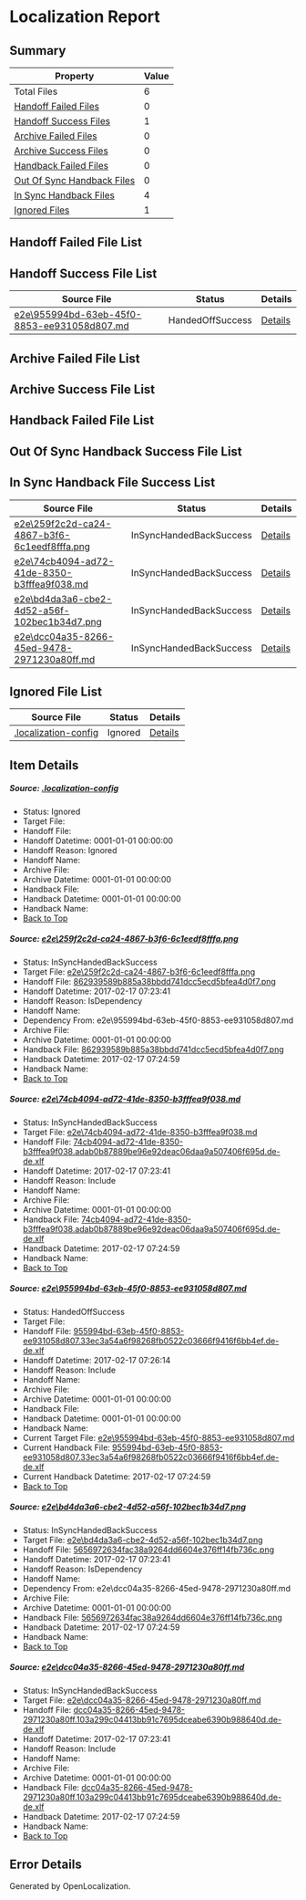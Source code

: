 # <a name='report-top'></a> Localization Report

## Summary
 Property | Value 
 -------- | ----- 
 Total Files | 6
[ Handoff Failed Files ](#handoff-failed-list)| 0
[ Handoff Success Files ](#handoff-success-list)| 1
[ Archive Failed Files ](#archive-failed-list)| 0
[ Archive Success Files ](#archive-success-list)| 0
[ Handback Failed Files ](#handback-failed-list)| 0
[ Out Of Sync Handback Files ](#outofsync-handback-success-list)| 0
[ In Sync Handback Files ](#insync-handback-success-list)| 4
[ Ignored Files ](#ignored-list)| 1

## <a name='handoff-failed-list'></a> Handoff Failed File List

## <a name='handoff-success-list'></a> Handoff Success File List
 Source File | Status | Details 
 ----------- | ------ | ------- 
 [e2e\955994bd-63eb-45f0-8853-ee931058d807.md](https://github.com/OpenLocalizationTestOrg/ol-test0/blob/74d2cba78068d2fe6fa63e808c778f2d9b50c47b/e2e/955994bd-63eb-45f0-8853-ee931058d807.md) | HandedOffSuccess | [Details](#206ad0035de9efaedcfc6fce6bc7fb9cd3f65af33)

## <a name='archive-failed-list'></a> Archive Failed File List

## <a name='archive-success-list'></a> Archive Success File List

## <a name='handback-failed-list'></a> Handback Failed File List

## <a name='outofsync-handback-success-list'></a> Out Of Sync Handback Success File List

## <a name='insync-handback-success-list'></a> In Sync Handback File Success List
 Source File | Status | Details 
 ----------- | ------ | ------- 
 [e2e\259f2c2d-ca24-4867-b3f6-6c1eedf8fffa.png](https://github.com/OpenLocalizationTestOrg/ol-test0/blob/17d032b6dabef488d1361dc3fcbc7e7744b8b334/e2e/259f2c2d-ca24-4867-b3f6-6c1eedf8fffa.png) | InSyncHandedBackSuccess | [Details](#862939589b885a38bbdd741dcc5ecd5bfea4d0f71)
 [e2e\74cb4094-ad72-41de-8350-b3fffea9f038.md](https://github.com/OpenLocalizationTestOrg/ol-test0/blob/17d032b6dabef488d1361dc3fcbc7e7744b8b334/e2e/74cb4094-ad72-41de-8350-b3fffea9f038.md) | InSyncHandedBackSuccess | [Details](#139f3109a12fdaa24375c42de6280e6dfe6b6c5c2)
 [e2e\bd4da3a6-cbe2-4d52-a56f-102bec1b34d7.png](https://github.com/OpenLocalizationTestOrg/ol-test0/blob/17d032b6dabef488d1361dc3fcbc7e7744b8b334/e2e/bd4da3a6-cbe2-4d52-a56f-102bec1b34d7.png) | InSyncHandedBackSuccess | [Details](#5656972634fac38a9264dd6604e376ff14fb736c4)
 [e2e\dcc04a35-8266-45ed-9478-2971230a80ff.md](https://github.com/OpenLocalizationTestOrg/ol-test0/blob/17d032b6dabef488d1361dc3fcbc7e7744b8b334/e2e/dcc04a35-8266-45ed-9478-2971230a80ff.md) | InSyncHandedBackSuccess | [Details](#4c663fb00a6f4d6442527d6a7f200a3f11b5414e5)

## <a name='ignored-list'></a> Ignored File List
 Source File | Status | Details 
 ----------- | ------ | ------- 
 [.localization-config](https://github.com/OpenLocalizationTestOrg/ol-test0/blob/74d2cba78068d2fe6fa63e808c778f2d9b50c47b/.localization-config) | Ignored | [Details](#cb0632cf59c1387fc1742bfb9fa3c47f87e2e5c90)

## Item Details
##### <a name='cb0632cf59c1387fc1742bfb9fa3c47f87e2e5c90'></a> Source: [.localization-config](https://github.com/OpenLocalizationTestOrg/ol-test0/blob/74d2cba78068d2fe6fa63e808c778f2d9b50c47b/.localization-config)
* Status: Ignored
* Target File: 
* Handoff File: 
* Handoff Datetime: 0001-01-01 00:00:00
* Handoff Reason: Ignored
* Handoff Name: 
* Archive File: 
* Archive Datetime: 0001-01-01 00:00:00
* Handback File: 
* Handback Datetime: 0001-01-01 00:00:00
* Handback Name: 
* [Back to Top](#report-top)

##### <a name='862939589b885a38bbdd741dcc5ecd5bfea4d0f71'></a> Source: [e2e\259f2c2d-ca24-4867-b3f6-6c1eedf8fffa.png](https://github.com/OpenLocalizationTestOrg/ol-test0/blob/17d032b6dabef488d1361dc3fcbc7e7744b8b334/e2e/259f2c2d-ca24-4867-b3f6-6c1eedf8fffa.png)
* Status: InSyncHandedBackSuccess
* Target File: [e2e\259f2c2d-ca24-4867-b3f6-6c1eedf8fffa.png](https://github.com/OpenLocalizationTestOrg/ol-test0-dede/blob/91474850ed3b9de72e21cbec4441768f91618904/e2e/259f2c2d-ca24-4867-b3f6-6c1eedf8fffa.png)
* Handoff File: [862939589b885a38bbdd741dcc5ecd5bfea4d0f7.png](https://github.com/OpenLocalizationTestOrg/ol-test0-handoff/blob/be7ba1cc0db895ea49e70aaaa9dcaaf0e063f21f/ol-handoff/OpenLocalizationTestOrg/ol-test0-dede/xinjiang/ht/862939589b885a38bbdd741dcc5ecd5bfea4d0f7.png)
* Handoff Datetime: 2017-02-17 07:23:41
* Handoff Reason: IsDependency
* Handoff Name: 
* Dependency From: e2e\955994bd-63eb-45f0-8853-ee931058d807.md
* Archive File: 
* Archive Datetime: 0001-01-01 00:00:00
* Handback File: [862939589b885a38bbdd741dcc5ecd5bfea4d0f7.png](https://github.com/OpenLocalizationTestOrg/ol-test0-handback/blob/8902fb2b3b3777881213e993a82a3f55dbb8aff0/ol-handback/OpenLocalizationTestOrg/ol-test0-dede/xinjiang/ht/862939589b885a38bbdd741dcc5ecd5bfea4d0f7.png)
* Handback Datetime: 2017-02-17 07:24:59
* Handback Name: 
* [Back to Top](#report-top)

##### <a name='139f3109a12fdaa24375c42de6280e6dfe6b6c5c2'></a> Source: [e2e\74cb4094-ad72-41de-8350-b3fffea9f038.md](https://github.com/OpenLocalizationTestOrg/ol-test0/blob/17d032b6dabef488d1361dc3fcbc7e7744b8b334/e2e/74cb4094-ad72-41de-8350-b3fffea9f038.md)
* Status: InSyncHandedBackSuccess
* Target File: [e2e\74cb4094-ad72-41de-8350-b3fffea9f038.md](https://github.com/OpenLocalizationTestOrg/ol-test0-dede/blob/91474850ed3b9de72e21cbec4441768f91618904/e2e/74cb4094-ad72-41de-8350-b3fffea9f038.md)
* Handoff File: [74cb4094-ad72-41de-8350-b3fffea9f038.adab0b87889be96e92deac06daa9a507406f695d.de-de.xlf](https://github.com/OpenLocalizationTestOrg/ol-test0-handoff/blob/be7ba1cc0db895ea49e70aaaa9dcaaf0e063f21f/ol-handoff/OpenLocalizationTestOrg/ol-test0-dede/xinjiang/ht/74cb4094-ad72-41de-8350-b3fffea9f038.adab0b87889be96e92deac06daa9a507406f695d.de-de.xlf)
* Handoff Datetime: 2017-02-17 07:23:41
* Handoff Reason: Include
* Handoff Name: 
* Archive File: 
* Archive Datetime: 0001-01-01 00:00:00
* Handback File: [74cb4094-ad72-41de-8350-b3fffea9f038.adab0b87889be96e92deac06daa9a507406f695d.de-de.xlf](https://github.com/OpenLocalizationTestOrg/ol-test0-handback/blob/8902fb2b3b3777881213e993a82a3f55dbb8aff0/ol-handback/OpenLocalizationTestOrg/ol-test0-dede/xinjiang/ht/74cb4094-ad72-41de-8350-b3fffea9f038.adab0b87889be96e92deac06daa9a507406f695d.de-de.xlf)
* Handback Datetime: 2017-02-17 07:24:59
* Handback Name: 
* [Back to Top](#report-top)

##### <a name='206ad0035de9efaedcfc6fce6bc7fb9cd3f65af33'></a> Source: [e2e\955994bd-63eb-45f0-8853-ee931058d807.md](https://github.com/OpenLocalizationTestOrg/ol-test0/blob/74d2cba78068d2fe6fa63e808c778f2d9b50c47b/e2e/955994bd-63eb-45f0-8853-ee931058d807.md)
* Status: HandedOffSuccess
* Target File: 
* Handoff File: [955994bd-63eb-45f0-8853-ee931058d807.33ec3a54a6f98268fb0522c03666f9416f6bb4ef.de-de.xlf](https://github.com/OpenLocalizationTestOrg/ol-test0-handoff/blob/132b60ff2490400306f32627ca23adbc02e5e97f/ol-handoff/OpenLocalizationTestOrg/ol-test0-dede/xinjiang/ht/955994bd-63eb-45f0-8853-ee931058d807.33ec3a54a6f98268fb0522c03666f9416f6bb4ef.de-de.xlf)
* Handoff Datetime: 2017-02-17 07:26:14
* Handoff Reason: Include
* Handoff Name: 
* Archive File: 
* Archive Datetime: 0001-01-01 00:00:00
* Handback File: 
* Handback Datetime: 0001-01-01 00:00:00
* Handback Name: 
* Current Target File: [e2e\955994bd-63eb-45f0-8853-ee931058d807.md](https://github.com/OpenLocalizationTestOrg/ol-test0-dede/blob/91474850ed3b9de72e21cbec4441768f91618904/e2e/955994bd-63eb-45f0-8853-ee931058d807.md)
* Current Handback File: [955994bd-63eb-45f0-8853-ee931058d807.33ec3a54a6f98268fb0522c03666f9416f6bb4ef.de-de.xlf](https://github.com/OpenLocalizationTestOrg/ol-test0-handback/blob/8902fb2b3b3777881213e993a82a3f55dbb8aff0/ol-handback/OpenLocalizationTestOrg/ol-test0-dede/xinjiang/ht/955994bd-63eb-45f0-8853-ee931058d807.33ec3a54a6f98268fb0522c03666f9416f6bb4ef.de-de.xlf)
* Current Handback Datetime: 2017-02-17 07:24:59
* [Back to Top](#report-top)

##### <a name='5656972634fac38a9264dd6604e376ff14fb736c4'></a> Source: [e2e\bd4da3a6-cbe2-4d52-a56f-102bec1b34d7.png](https://github.com/OpenLocalizationTestOrg/ol-test0/blob/17d032b6dabef488d1361dc3fcbc7e7744b8b334/e2e/bd4da3a6-cbe2-4d52-a56f-102bec1b34d7.png)
* Status: InSyncHandedBackSuccess
* Target File: [e2e\bd4da3a6-cbe2-4d52-a56f-102bec1b34d7.png](https://github.com/OpenLocalizationTestOrg/ol-test0-dede/blob/91474850ed3b9de72e21cbec4441768f91618904/e2e/bd4da3a6-cbe2-4d52-a56f-102bec1b34d7.png)
* Handoff File: [5656972634fac38a9264dd6604e376ff14fb736c.png](https://github.com/OpenLocalizationTestOrg/ol-test0-handoff/blob/be7ba1cc0db895ea49e70aaaa9dcaaf0e063f21f/ol-handoff/OpenLocalizationTestOrg/ol-test0-dede/xinjiang/ht/5656972634fac38a9264dd6604e376ff14fb736c.png)
* Handoff Datetime: 2017-02-17 07:23:41
* Handoff Reason: IsDependency
* Handoff Name: 
* Dependency From: e2e\dcc04a35-8266-45ed-9478-2971230a80ff.md
* Archive File: 
* Archive Datetime: 0001-01-01 00:00:00
* Handback File: [5656972634fac38a9264dd6604e376ff14fb736c.png](https://github.com/OpenLocalizationTestOrg/ol-test0-handback/blob/8902fb2b3b3777881213e993a82a3f55dbb8aff0/ol-handback/OpenLocalizationTestOrg/ol-test0-dede/xinjiang/ht/5656972634fac38a9264dd6604e376ff14fb736c.png)
* Handback Datetime: 2017-02-17 07:24:59
* Handback Name: 
* [Back to Top](#report-top)

##### <a name='4c663fb00a6f4d6442527d6a7f200a3f11b5414e5'></a> Source: [e2e\dcc04a35-8266-45ed-9478-2971230a80ff.md](https://github.com/OpenLocalizationTestOrg/ol-test0/blob/17d032b6dabef488d1361dc3fcbc7e7744b8b334/e2e/dcc04a35-8266-45ed-9478-2971230a80ff.md)
* Status: InSyncHandedBackSuccess
* Target File: [e2e\dcc04a35-8266-45ed-9478-2971230a80ff.md](https://github.com/OpenLocalizationTestOrg/ol-test0-dede/blob/91474850ed3b9de72e21cbec4441768f91618904/e2e/dcc04a35-8266-45ed-9478-2971230a80ff.md)
* Handoff File: [dcc04a35-8266-45ed-9478-2971230a80ff.103a299c04413bb91c7695dceabe6390b988640d.de-de.xlf](https://github.com/OpenLocalizationTestOrg/ol-test0-handoff/blob/be7ba1cc0db895ea49e70aaaa9dcaaf0e063f21f/ol-handoff/OpenLocalizationTestOrg/ol-test0-dede/xinjiang/ht/dcc04a35-8266-45ed-9478-2971230a80ff.103a299c04413bb91c7695dceabe6390b988640d.de-de.xlf)
* Handoff Datetime: 2017-02-17 07:23:41
* Handoff Reason: Include
* Handoff Name: 
* Archive File: 
* Archive Datetime: 0001-01-01 00:00:00
* Handback File: [dcc04a35-8266-45ed-9478-2971230a80ff.103a299c04413bb91c7695dceabe6390b988640d.de-de.xlf](https://github.com/OpenLocalizationTestOrg/ol-test0-handback/blob/8902fb2b3b3777881213e993a82a3f55dbb8aff0/ol-handback/OpenLocalizationTestOrg/ol-test0-dede/xinjiang/ht/dcc04a35-8266-45ed-9478-2971230a80ff.103a299c04413bb91c7695dceabe6390b988640d.de-de.xlf)
* Handback Datetime: 2017-02-17 07:24:59
* Handback Name: 
* [Back to Top](#report-top)


## Error Details

Generated by OpenLocalization.
